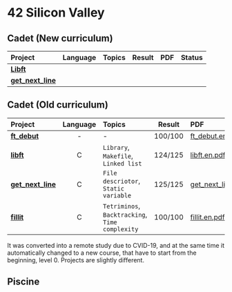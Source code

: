 # 42 Silicon Valley

## Cadet (New curriculum)
|Project|Language|Topics|Result|PDF|Status|
|:-|:-:|:-|:-:|:-|:-:|
|[**Libft**]||||||
|[**get_next_line**]||||||
## Cadet (Old curriculum)

|Project|Language|Topics|Result|PDF|Status|
|:-|:-:|:-|:-:|:-|:-:|
|[**ft_debut**]|-|-|100/100|[ft_debut.en.pdf]|finish|
|[**libft**]|C|`Library`, `Makefile`, `Linked list`|124/125|[libft.en.pdf]|finish|
|[**get_next_line**]|C|`File descriotor`, `Static variable`|125/125|[get_next_line.en.pdf]|finish|
|[**fillit**]|C|`Tetriminos`, `Backtracking`, `Time complexity`|100/100|[fillit.en.pdf]|finish|

[**ft_debut**]: https://github.com/lisy0123/42/tree/master/Cadet_old/ft_debut
[**libft**]: https://github.com/lisy0123/42/tree/master/Cadet_old/libft
[**get_next_line**]: https://github.com/lisy0123/42/tree/master/Cadet_old/get_next_line
[**fillit**]: https://github.com/lisy0123/42/tree/master/Cadet_old/fillit

[ft_debut.en.pdf]: https://github.com/lisy0123/42/blob/master/Cadet_old/PDF/ft_debut.en.pdf
[libft.en.pdf]: https://github.com/lisy0123/42/blob/master/Cadet_old/PDF/libft.en.pdf
[get_next_line.en.pdf]: https://github.com/lisy0123/42/blob/master/Cadet_old/PDF/get_next_line.en.pdf
[fillit.en.pdf]: https://github.com/lisy0123/42/blob/master/Cadet_old/PDF/fillit.en.pdf

It was converted into a remote study due to CVID-19, and at the same time it automatically changed to a new course, that have to start from the beginning, level 0. 
Projects are slightly different.

## Piscine

<!--stackedit_data:
eyJoaXN0b3J5IjpbLTEyMDI4NTcyOTAsMTIyMDkzOTQ5LC05Nz
Y3Mjg1NzldfQ==
-->
